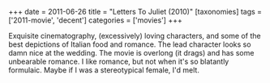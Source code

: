 +++
date = 2011-06-26
title = "Letters To Juliet (2010)"
[taxonomies]
tags = ['2011-movie', 'decent']
categories = ['movies']
+++

Exquisite cinematography, (excessively) loving characters, and some of
the best depictions of Italian food and romance. The lead character
looks so damn nice at the wedding. The movie is overlong (it drags) and
has some unbearable romance. I like romance, but not when it's so
blatantly formulaic. Maybe if I was a stereotypical female, I'd melt.
